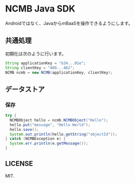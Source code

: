 # NCMB Java SDK

Androidではなく、JavaからmBaaSを操作できるようにします。

## 共通処理

初期化は次のように行います。

```java
String applicationKey = "b34...01e";
String clientKey = "489...462";
NCMB ncmb = new NCMB(applicationKey, clientKey);
```

## データストア

### 保存

```java
try {
  NCMBObject hello = ncmb.NCMBObject("Hello");
  hello.put("message", "Hello World");
  hello.save();
  System.out.println(hello.getString("objectId"));
} catch (NCMBException e) {
  System.err.println(e.getMessage());
}
```

## LICENSE

MIT.
